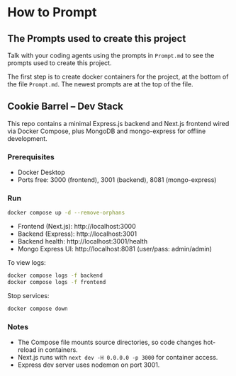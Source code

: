 # How to Prompt

## The Prompts used to create this project

Talk with your coding agents using the prompts in `Prompt.md` to see the prompts used to create this project.

The first step is to create docker containers for the project, at the bottom of the file `Prompt.md`.
The newest prompts are at the top of the file.

## Cookie Barrel – Dev Stack

This repo contains a minimal Express.js backend and Next.js frontend wired via Docker Compose, plus MongoDB and mongo-express for offline development.

### Prerequisites

- Docker Desktop
- Ports free: 3000 (frontend), 3001 (backend), 8081 (mongo-express)

### Run

```bash
docker compose up -d --remove-orphans
```

- Frontend (Next.js): http://localhost:3000
- Backend (Express): http://localhost:3001
- Backend health: http://localhost:3001/health
- Mongo Express UI: http://localhost:8081 (user/pass: admin/admin)

To view logs:

```bash
docker compose logs -f backend
docker compose logs -f frontend
```

Stop services:

```bash
docker compose down
```

### Notes

- The Compose file mounts source directories, so code changes hot-reload in containers.
- Next.js runs with `next dev -H 0.0.0.0 -p 3000` for container access.
- Express dev server uses nodemon on port 3001.


